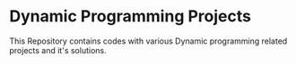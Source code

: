 # Dynamic Programming Projects
This Repository contains codes with various Dynamic programming related projects and it's solutions.
